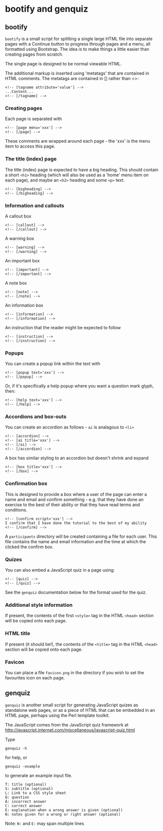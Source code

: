 bootify and genquiz
===================

bootify
-------

`bootify` is a small script for splitting a single large HTML file
into separate pages with a Continue button to progress through pages
and a menu, all formatted using Bootstrap. The idea is to make things
a little easier than creating pages from scratch.

The single page is designed to be normal viewable HTML. 

The additional markup is inserted using 'metatags' that are contained
in HTML comments. The metatags are contained in [] rather than <>:

    <!-- [tagname attribute='value'] -->
    ...Content...
    <!-- [/tagname] -->



### Creating pages

Each page is separated with

    <!-- [page menu='xxx'] -->
    <!-- [/page] -->

These comments are wrapped around each page - the 'xxx' is the menu
item to access this page.



### The title (index) page

The title (index) page is expected to have a big heading. This should
contain a short `<h1>` heading (which will also be used as a 'home' menu
item on each page), and maybe an `<h2>` heading and some `<p>` text.

    <!-- [bigheading] -->
    <!-- [/bigheading] -->



### Information and callouts

A callout box

    <!-- [callout] -->
    <!-- [/callout] -->

A warning box

    <!-- [warning] -->
    <!-- [/warning] -->

An important box

    <!-- [important] -->
    <!-- [/important] -->

A note box

    <!-- [note] -->
    <!-- [/note] -->

An information box

    <!-- [information] -->
    <!-- [/information] -->

An instruction that the reader might be expected to follow

    <!-- [instruction] -->
    <!-- [/instruction] -->



### Popups

You can create a popup link within the text with

    <!-- [popup text='xxx'] -->
    <!-- [/popup] -->

Or, if it's specifically a help popup where you want a question mark glyph, then:

    <!-- [help text='xxx'] -->
    <!-- [/help] -->



### Accordions and box-outs

You can create an accordion as follows - `ai` is analagous to `<li>`

    <!-- [accordion] -->
    <!-- [ai title='xxx'] -->
    <!-- [/ai] -->
    <!-- [/accordion] -->

A box has similar styling to an accordion but doesn't shrink and expand

    <!-- [box title='xxx'] -->
    <!-- [/box] -->



### Confirmation box

This is designed to provide a box where a user of the page can enter a
name and email and confirm something - e.g. that they have done an
exercise to the best of their ability or that they have read terms and
conditions.

    <!-- [confirm script='xxx'] -->
    I confirm that I have done the tutorial to the best of my ability
    <!-- [/confirm] -->

A `participants` directory will be created containing a file for each
user. This file contains the name and email information and the time
at which the clicked the confirm box.

### Quizes

You can also embed a JavaScript quiz in a page using:

    <!-- [quiz] -->
    <!-- [/quiz] -->

See the `genquiz` documentation below for the format used for the quiz.


### Additional style information

If present, the contents of the first `<style>` tag in the HTML
`<head>` section will be copied onto each page.



### HTML title

If present (it should be!), the contents of the `<title>` tag in the
HTML `<head>` section will be copied onto each page.



### Favicon

You can place a file `favicon.png` in the directory if you wish to set
the favourites icon on each page.



genquiz
-------

`genquiz` is another small script for generating JavaScript quizes as
standalone web pages, or as a piece of HTML that can be embedded in an
HTML page, perhaps using the Perl template toolkit.

The JavaScript comes from the JavaScript quiz framework at
http://javascript.internet.com/miscellaneous/javascript-quiz.html


Type 

    genquiz -h

for help, or

    genquiz -example

to generate an example input file.

    T: title (optional)
    S: subtitle (optional)
    L: Link to a CSS style sheet
    Q: question
    A: incorrect answer
    C: correct answer
    E: explanation when a wrong answer is given (optional)
    N: notes given for a wrong or right answer (optional)

Note: `N:` and `E:` may span multiple lines

